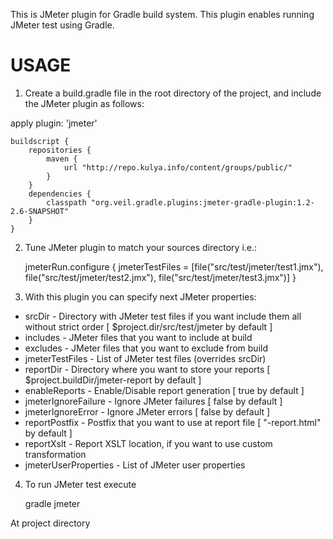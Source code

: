 This is JMeter plugin for Gradle build system. This plugin
enables running JMeter test using Gradle.

USAGE
=====
1) Create a build.gradle file in the root directory of the project, and
include the JMeter plugin as follows:

apply plugin: 'jmeter'

    buildscript {
        repositories {
            maven {
                url "http://repo.kulya.info/content/groups/public/"
            }
        }
        dependencies {
            classpath "org.veil.gradle.plugins:jmeter-gradle-plugin:1.2-2.6-SNAPSHOT"
        }
    }

2) Tune JMeter plugin to match your sources directory i.e.:

    jmeterRun.configure {
        jmeterTestFiles = [file("src/test/jmeter/test1.jmx"), file("src/test/jmeter/test2.jmx"), file("src/test/jmeter/test3.jmx")]
    }

3) With this plugin you can specify next JMeter properties:
* srcDir - Directory with JMeter test files if you want include them all without strict order [ $project.dir/src/test/jmeter by default ]
* includes - JMeter files that you want to include at build
* excludes - JMeter files that you want to exclude from build
* jmeterTestFiles - List of JMeter test files (overrides srcDir)
* reportDir - Directory where you want to store your reports [ $project.buildDir/jmeter-report by default ]
* enableReports - Enable/Disable report generation [ true by default ]
* jmeterIgnoreFailure - Ignore JMeter failures  [ false by default ]
* jmeterIgnoreError - Ignore JMeter errors [ false by default ]
* reportPostfix - Postfix that you want to use at report file  [ "-report.html" by default ]
* reportXslt - Report XSLT location, if you want to use custom transformation
* jmeterUserProperties - List of JMeter user properties

4) To run JMeter test execute
    
    gradle jmeter

At project directory